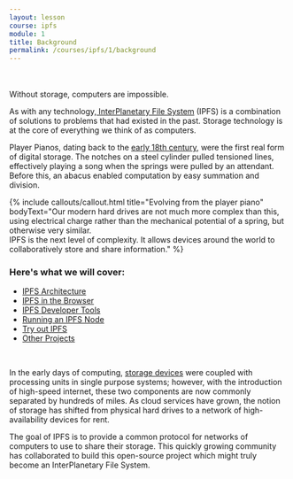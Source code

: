 ```yaml
---
layout: lesson
course: ipfs
module: 1
title: Background
permalink: /courses/ipfs/1/background
---
```

<br><br>
<span class="openingParagraph">Without storage, computers are impossible.</span>

As with any technology,<a href="https://ipfs.io/"> InterPlanetary File System</a> (IPFS) is a combination of solutions to problems that had existed in the past. Storage technology is at the core of everything we think of as computers. 

Player Pianos, dating back to the <a href="https://en.wikipedia.org/wiki/Player_piano" rel="noopener">early 18th century</a>, were the first real form of digital storage. The notches on a steel cylinder pulled tensioned lines, effectively playing a song when the springs were pulled by an attendant. Before this, an abacus enabled computation by easy summation and division. 

{% include callouts/callout.html
    title="Evolving from the player piano"
    bodyText="Our modern hard drives are not much more complex than this, using electrical charge rather than the mechanical potential of a spring, but otherwise very similar. <br>IPFS is the next level of complexity. It allows devices around the world to collaboratively store and share information."
%}
<h3>Here's what we will cover:</h3>
<ul>
    <li><a href="/courses/ipfs/1/general-architecture">IPFS Architecture</a></li>
    <li><a href="/courses/ipfs/2/ipfs-in-the-browser">IPFS in the Browser</a></li>
    <li><a href="/courses/ipfs/3/environment-setup">IPFS Developer Tools</a></li>
    <li><a href="/courses/ipfs/3/running-a-node">Running an IPFS Node</a></li>
    <li><a href="/courses/IPFS/4/key-challenges">Try out IPFS</a></li>
    <li><a href="/courses/ipfs/4/tokens-using-ipfs">Other Projects</a></li>
</ul>
<br>
<p></p>

In the early days of computing, <a href="https://en.wikipedia.org/wiki/Data_storage">storage devices</a> were coupled with processing units in single purpose systems; however, with the introduction of high-speed internet, these two components are now commonly separated by hundreds of miles. As cloud services have grown, the notion of storage has shifted from physical hard drives to a network of high-availability devices for rent.

The goal of IPFS is to provide a common protocol for networks of computers to use to share their storage. This quickly growing community has collaborated to build this open-source project which might truly become an InterPlanetary File System.
